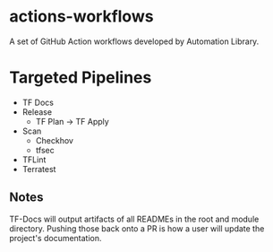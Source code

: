 # actions-workflows
A set of GitHub Action workflows developed by Automation Library.
# Targeted Pipelines
* TF Docs
* Release
    * TF Plan -> TF Apply
* Scan
    * Checkhov
    * tfsec
* TFLint
* Terratest

## Notes
TF-Docs will output artifacts of all READMEs in the root and module directory. Pushing those back onto a PR is how a user will update the project's documentation.
